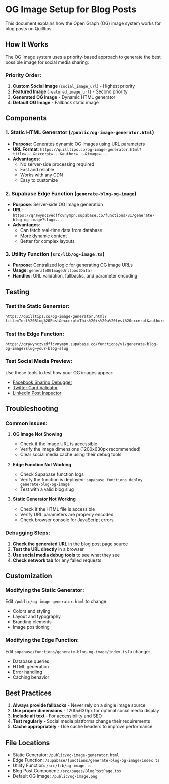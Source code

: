 # OG Image Setup for Blog Posts

This document explains how the Open Graph (OG) image system works for blog posts on Quilltips.

## How It Works

The OG image system uses a priority-based approach to generate the best possible image for social media sharing:

### Priority Order:
1. **Custom Social Image** (`social_image_url`) - Highest priority
2. **Featured Image** (`featured_image_url`) - Second priority  
3. **Generated OG Image** - Dynamic HTML generator
4. **Default OG Image** - Fallback static image

## Components

### 1. Static HTML Generator (`/public/og-image-generator.html`)
- **Purpose**: Generates dynamic OG images using URL parameters
- **URL Format**: `https://quilltips.co/og-image-generator.html?title=...&excerpt=...&author=...&image=...`
- **Advantages**: 
  - No server-side processing required
  - Fast and reliable
  - Works with any CDN
  - Easy to customize

### 2. Supabase Edge Function (`generate-blog-og-image`)
- **Purpose**: Server-side OG image generation
- **URL**: `https://qrawynczvedffcvnympn.supabase.co/functions/v1/generate-blog-og-image?slug=...`
- **Advantages**:
  - Can fetch real-time data from database
  - More dynamic content
  - Better for complex layouts

### 3. Utility Function (`src/lib/og-image.ts`)
- **Purpose**: Centralized logic for generating OG image URLs
- **Usage**: `generateOGImageUrl(postData)`
- **Handles**: URL validation, fallbacks, and parameter encoding

## Testing

### Test the Static Generator:
```
https://quilltips.co/og-image-generator.html?title=Test%20Blog%20Post&excerpt=This%20is%20a%20test%20excerpt&author=John%20Doe
```

### Test the Edge Function:
```
https://qrawynczvedffcvnympn.supabase.co/functions/v1/generate-blog-og-image?slug=your-blog-slug
```

### Test Social Media Preview:
Use these tools to test how your OG images appear:
- [Facebook Sharing Debugger](https://developers.facebook.com/tools/debug/)
- [Twitter Card Validator](https://cards-dev.twitter.com/validator)
- [LinkedIn Post Inspector](https://www.linkedin.com/post-inspector/)

## Troubleshooting

### Common Issues:

1. **OG Image Not Showing**
   - Check if the image URL is accessible
   - Verify the image dimensions (1200x630px recommended)
   - Clear social media cache using their debug tools

2. **Edge Function Not Working**
   - Check Supabase function logs
   - Verify the function is deployed: `supabase functions deploy generate-blog-og-image`
   - Test with a valid blog slug

3. **Static Generator Not Working**
   - Check if the HTML file is accessible
   - Verify URL parameters are properly encoded
   - Check browser console for JavaScript errors

### Debugging Steps:

1. **Check the generated URL** in the blog post page source
2. **Test the URL directly** in a browser
3. **Use social media debug tools** to see what they see
4. **Check network tab** for any failed requests

## Customization

### Modifying the Static Generator:
Edit `/public/og-image-generator.html` to change:
- Colors and styling
- Layout and typography
- Branding elements
- Image positioning

### Modifying the Edge Function:
Edit `supabase/functions/generate-blog-og-image/index.ts` to change:
- Database queries
- HTML generation
- Error handling
- Caching behavior

## Best Practices

1. **Always provide fallbacks** - Never rely on a single image source
2. **Use proper dimensions** - 1200x630px for optimal social media display
3. **Include alt text** - For accessibility and SEO
4. **Test regularly** - Social media platforms change their requirements
5. **Cache appropriately** - Use cache headers to improve performance

## File Locations

- Static Generator: `/public/og-image-generator.html`
- Edge Function: `/supabase/functions/generate-blog-og-image/index.ts`
- Utility Function: `/src/lib/og-image.ts`
- Blog Post Component: `/src/pages/BlogPostPage.tsx`
- Default OG Image: `/public/og-image.png` 